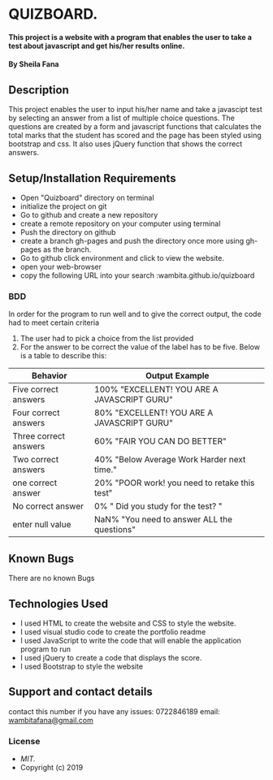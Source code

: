 # QUIZBOARD.
#### This project is a website with  a program that enables the user to take a test about javascript and get his/her results online.
#### By **Sheila Fana**
## Description
This project enables the user to input his/her name and take a javascipt test by selecting an answer from a list of multiple choice questions. The questions are created by a form and  javascript functions that calculates the total marks that the student has scored and the page has been styled using bootstrap and css. It also uses jQuery function  that shows the correct answers.  

## Setup/Installation Requirements  
* Open "Quizboard" directory on terminal 
* initialize the project on git
* Go to github and create a new repository
* create a remote repository on your computer using terminal
* Push the directory on github
* create a branch gh-pages and push the directory once more using gh-pages as the branch.
* Go to github click environment and click to view the website.
* open your web-browser
* copy the following URL into your search :wambita.github.io/quizboard
### BDD
In order for the program to run well and to give the correct output, the code had to meet certain criteria
1. The user had to pick a choice from the list provided 
2. For the answer to be correct the value of the label has to be five.
Below is a table to describe this:

Behavior                |  Output Example
------------------------| ---------------
Five correct answers    | 100% "EXCELLENT! YOU ARE A JAVASCRIPT GURU"
Four correct answers    | 80%  "EXCELLENT! YOU ARE A JAVASCRIPT GURU"
Three correct answers   | 60%  "FAIR YOU CAN DO BETTER"
Two correct answers     | 40%  "Below Average Work Harder next time."
one  correct answer     | 20%  "POOR work! you need to retake this test"
No correct answer       | 0%   " Did you study for the test? "
enter null value        |NaN%  "You need to answer ALL the questions"
## Known Bugs
There are no known Bugs
## Technologies Used
* I used HTML to create the website and CSS to style the website.
* I used visual studio code to create the portfolio readme 
* I used JavaScript to write the code that will enable the application program to run
* I used jQuery to create a code that displays the score.
* I used Bootstrap to style the website
## Support and contact details
contact this number if you have any issues: 0722846189
email: wambitafana@gmail.com
### License
* *MIT.*
* Copyright (c) 2019
